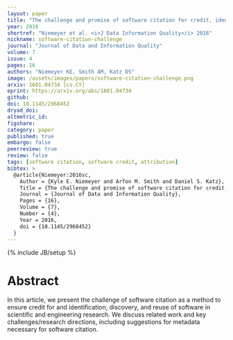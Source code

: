 ```yaml
---
layout: paper
title: "The challenge and promise of software citation for credit, identification, discovery, and reuse"
year: 2016
shortref: "Niemeyer et al. <i>J Data Information Quality</i> 2016"
nickname: software-citation-challenge
journal: "Journal of Data and Information Quality"
volume: 7
issue: 4
pages: 16
authors: "Niemeyer KE, Smith AM, Katz DS"
image: /assets/images/papers/software-citation-challenge.png
arxiv: 1601.04734 [cs.CY]
eprint: https://arxiv.org/abs/1601.04734
github:
doi: 10.1145/2968452
dryad_doi:
altmetric_id:
figshare:
category: paper
published: true
embargo: false
peerreview: true
review: false
tags: [software citation, software credit, attribution]
bibtex: >
  @article{Niemeyer:2016sc,
    Author = {Kyle E. Niemeyer and Arfon M. Smith and Daniel S. Katz},
    Title = {The challenge and promise of software citation for credit, identification, discovery, and reuse},
    Journal = {Journal of Data and Information Quality},
    Pages = {16},
    Volume = {7},
    Number = {4},
    Year = 2016,
    doi = {10.1145/2968452}
  }
---
```

{% include JB/setup %}

# Abstract

In this article, we present the challenge of software citation as a method to ensure credit for and identification, discovery, and reuse of software in scientific and engineering research. We discuss related work and key challenges/research directions, including suggestions for metadata necessary for software citation.
